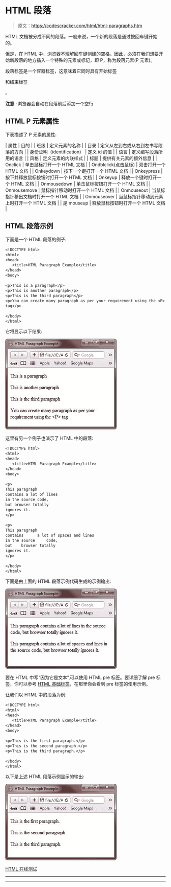 # HTML 段落

> 原文：<https://codescracker.com/html/html-paragraphs.htm>

HTML 文档被分成不同的段落。一般来说，一个新的段落是通过按回车键开始的。

但是，在 HTML 中，浏览器不理解回车键创建的空格。因此，必须在我们想要开始新段落的地方插入一个特殊的元素或标记，即 P，称为段落元素(P 元素)。

段落标签是一个容器标签，这意味着它同时具有开始标签

和结束标签

。

**注意** -浏览器会自动在段落前后添加一个空行

## HTML P 元素属性

下表描述了 P 元素的属性:

| 属性 | 目的 |
| 班级 | 定义元素的名称 |
| 目录 | 定义从左到右或从右到左书写段落的方向 |
| 身份证明（identification） | 定义 id 的值 |
| 语言 | 定义编写段落所用的语言 |
| 风格 | 定义元素的内联样式 |
| 标题 | 提供有关元素的额外信息 |
| Onclick | 单击鼠标打开一个 HTML 文档 |
| Ondblclick(点击鼠标) | 双击打开一个 HTML 文档 |
| Onkeydown | 按下一个键打开一个 HTML 文档 |
| Onkeypress | 按下并释放鼠标按钮时打开一个 HTML 文档 |
| Onkeyup | 释放一个键时打开一个 HTML 文档 |
| Onmousedown | 单击鼠标按钮打开一个 HTML 文档 |
| Onmousemove | 鼠标指针移动时打开一个 HTML 文档 |
| Onmouseout | 当鼠标指针移出文档时打开一个 HTML 文档 |
| Onmouseover | 当鼠标指针移动到元素上时打开一个 HTML 文档 |
| 是 mouseup | 释放鼠标按钮时打开一个 HTML 文档 |

## HTML 段落示例

下面是一个 HTML 段落的例子:

```
<!DOCTYPE html>
<html>
<head>
   <title>HTML Paragraph Example</title>
</head>
<body>

<p>This is a paragraph</p>
<p>This is another paragraph</p>
<p>This is the third paragraph</p>
<p>You can create many paragraph as per your requirement using the <P> tag</p>

</body>
</html>
```

它将显示以下结果:

![html paragraph](img/53569ddbe1969b49ce36f4a7cf715f45.png)

这里有另一个例子也演示了 HTML 中的段落:

```
<!DOCTYPE html>
<html>
<head>
   <title>HTML Paragraph Example</title>
</head>
<body>

<p>
This paragraph
contains a lot of lines
in the source code,
but browser totally
ignores it.
</p>

<p>
This paragraph
contains      a lot of spaces and lines
in the source     code,
but    browser totally
ignores it.
</p>

</body>
</html>
```

下面是由上面的 HTML 段落示例代码生成的示例输出:

![html paragraph example whitespace line](img/7002fcf50d8dfa28b31d421c318c8f76.png)

要在 HTML 中写“因为它是文本”,可以使用 HTML pre 标签。要详细了解 pre 标签，你可以参考 [HTML 基础标签](/html/html-basic-tags.htm)，在那里你会看到 pre 标签的使用示例。

让我们以 HTML 中的段落为例:

```
<!DOCTYPE html>
<html>
<head>
   <title>HTML Paragraph Example</title>
</head>
<body>

<p>This is the first paragraph.</p>
<p>This is the second paragraph.</p>
<p>This is the third paragraph.</p>

</body>
</html>
```

以下是上述 HTML 段落示例显示的输出:

![HTML Paragraph Tags](img/242ea05333287e45f55140c8225bafed.png)

[HTML 在线测试](/exam/showtest.php?subid=4)

* * *

* * *
